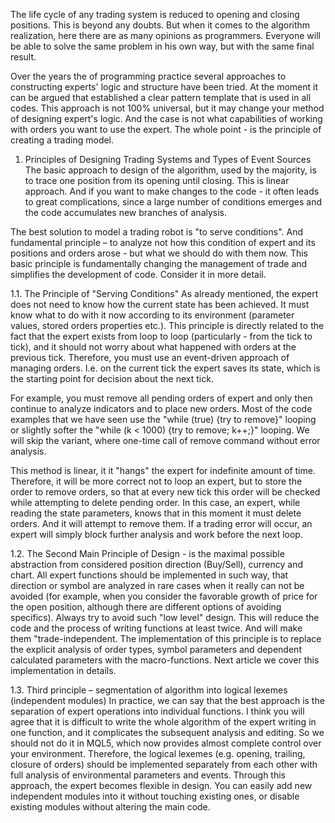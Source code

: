 The life cycle of any trading system is reduced to opening and closing positions. This is beyond any doubts. But when it comes to the algorithm realization, here there are as many opinions as programmers. Everyone will be able to solve the same problem in his own way, but with the same final result.

Over the years the of programming practice several approaches to constructing experts' logic and structure have been tried. At the moment it can be argued that established a clear pattern template that is used in all codes.
This approach is not 100% universal, but it may change your method of designing expert's logic. And the case is not what capabilities of working with orders you want to use the expert. The whole point - is the principle of creating a trading model.


1. Principles of Designing Trading Systems and Types of Event Sources
The basic approach to design of the algorithm, used by the majority, is to trace one position from its opening until closing. This is linear approach. And if you want to make changes to the code - it often leads to great complications, since a large number of conditions emerges and the code accumulates new branches of analysis.

The best solution to model a trading robot is "to serve conditions". And fundamental principle – to analyze not how this condition of expert and its positions and orders arose - but what we should do with them now. This basic principle is fundamentally changing the management of trade and simplifies the development of code.
Consider it in more detail.

1.1. The Principle of "Serving Conditions"
As already mentioned, the expert does not need to know how the current state has been achieved. It must know what to do with it now according to its environment (parameter values, stored orders properties etc.).
This principle is directly related to the fact that the expert exists from loop to loop (particularly - from the tick to tick), and it should not worry about what happened with orders at the previous tick. Therefore, you must use an event-driven approach of managing orders. I.e. on the current tick the expert saves its state, which is the starting point for decision about the next tick.

For example, you must remove all pending orders of expert and only then continue to analyze indicators and to place new orders. Most of the code examples that we have seen use the "while (true) {try to remove}" looping or slightly softer the "while (k < 1000) {try to remove; k++;}" looping. We will skip the variant, where one-time call of remove command without error analysis.

This method is linear, it it "hangs" the expert for indefinite amount of time.
Therefore, it will be more correct not to loop an expert, but to store the order to remove orders, so that at every new tick this order will be checked while attempting to delete pending order. In this case, an expert, while reading the state parameters, knows that in this moment it must delete orders. And it will attempt to remove them. If a trading error will occur, an expert will simply block further analysis and work before the next loop.

1.2. The Second Main Principle of Design - is the maximal possible abstraction from considered position direction (Buy/Sell), currency and chart. All expert functions should be implemented in such way, that direction or symbol are analyzed in rare cases when it really can not be avoided (for example, when you consider the favorable growth of price for the open position, although there are different options of avoiding specifics). Always try to avoid such "low level" design. This will reduce the code and the process of writing functions at least twice. And will make them "trade-independent. 
The implementation of this principle is to replace the explicit analysis of order types, symbol parameters and dependent calculated parameters with the macro-functions. Next article we cover this implementation in details.

1.3. Third principle – segmentation of algorithm into logical lexemes (independent modules)
In practice, we can say that the best approach is the separation of expert operations into individual functions. I think you will agree that it is difficult to write the whole algorithm of the expert writing in one function, and it complicates the subsequent analysis and editing. So we should not do it in MQL5, which now provides almost complete control over your environment.
Therefore, the logical lexemes (e.g. opening, trailing, closure of orders) should be implemented separately from each other with full analysis of environmental parameters and events. Through this approach, the expert becomes flexible in design. You can easily add new independent modules into it without touching existing ones, or disable existing modules without altering the main code.
